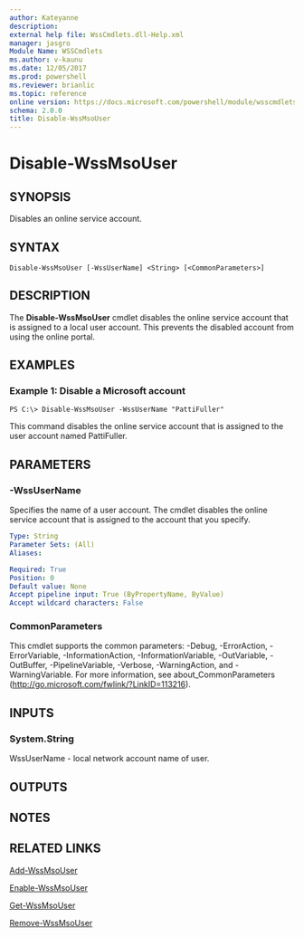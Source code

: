 ```yaml
---
author: Kateyanne
description: 
external help file: WssCmdlets.dll-Help.xml
manager: jasgro
Module Name: WSSCmdlets
ms.author: v-kaunu
ms.date: 12/05/2017
ms.prod: powershell
ms.reviewer: brianlic
ms.topic: reference
online version: https://docs.microsoft.com/powershell/module/wsscmdlets/disable-wssmsouser?view=windowsserver2012r2-ps&wt.mc_id=ps-gethelp
schema: 2.0.0
title: Disable-WssMsoUser
---
```


# Disable-WssMsoUser

## SYNOPSIS
Disables an online service account.

## SYNTAX

```
Disable-WssMsoUser [-WssUserName] <String> [<CommonParameters>]
```

## DESCRIPTION
The **Disable-WssMsoUser** cmdlet disables the online service account that is assigned to a local user account.
This prevents the disabled account from using the online portal.

## EXAMPLES

### Example 1: Disable a Microsoft account
```
PS C:\> Disable-WssMsoUser -WssUserName "PattiFuller"
```

This command disables the online service account that is assigned to the user account named PattiFuller.

## PARAMETERS

### -WssUserName
Specifies the name of a user account.
The cmdlet disables the online service account that is assigned to the account that you specify.

```yaml
Type: String
Parameter Sets: (All)
Aliases: 

Required: True
Position: 0
Default value: None
Accept pipeline input: True (ByPropertyName, ByValue)
Accept wildcard characters: False
```

### CommonParameters
This cmdlet supports the common parameters: -Debug, -ErrorAction, -ErrorVariable, -InformationAction, -InformationVariable, -OutVariable, -OutBuffer, -PipelineVariable, -Verbose, -WarningAction, and -WarningVariable. For more information, see about_CommonParameters (http://go.microsoft.com/fwlink/?LinkID=113216).

## INPUTS

### System.String
WssUserName - local network account name of user.

## OUTPUTS

## NOTES

## RELATED LINKS

[Add-WssMsoUser](./Add-WssMsoUser.md)

[Enable-WssMsoUser](./Enable-WssMsoUser.md)

[Get-WssMsoUser](./Get-WssMsoUser.md)

[Remove-WssMsoUser](./Remove-WssMsoUser.md)


